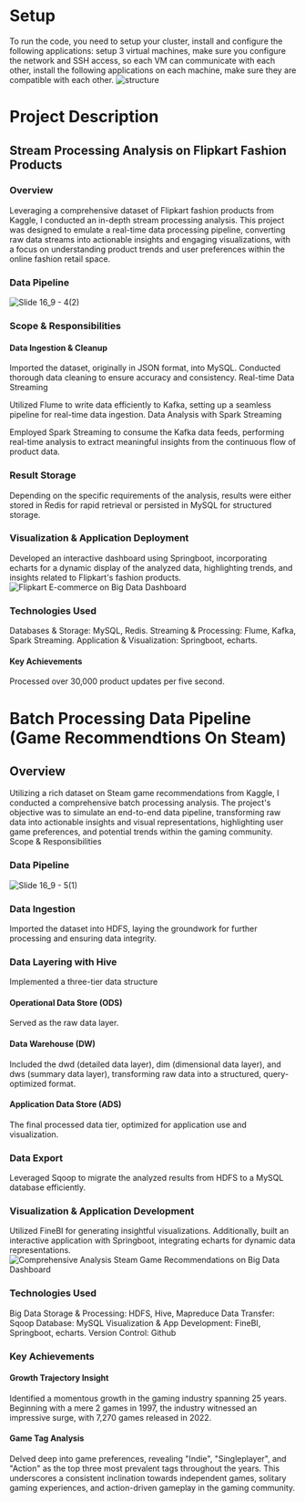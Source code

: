 # Setup
To run the code, you need to setup your cluster, install and configure the following applications:
setup 3 virtual machines, make sure you configure the network and SSH access, so each VM can communicate with each other, install the following applications on each machine, make sure they are compatible with each other. 
   ![structure](https://github.com/Marcilele/portfolio/assets/68567431/552d2a8f-d8d2-42ff-8d43-49c5ef053ab4)

# Project Description
## Stream Processing Analysis on Flipkart Fashion Products
### Overview
Leveraging a comprehensive dataset of Flipkart fashion products from Kaggle, I conducted an in-depth stream processing analysis.
This project was designed to emulate a real-time data processing pipeline, converting raw data streams into actionable insights and engaging visualizations, with a focus on understanding product trends and user preferences within the online fashion retail space.
### Data Pipeline
![Slide 16_9 - 4(2)](https://github.com/Marcilele/portfolio/assets/68567431/5b3a2f28-fac9-4f70-8597-bc518b0fdbdc)

### Scope & Responsibilities

#### Data Ingestion & Cleanup

Imported the dataset, originally in JSON format, into MySQL. Conducted thorough data cleaning to ensure accuracy and consistency.
Real-time Data Streaming

Utilized Flume to write data efficiently to Kafka, setting up a seamless pipeline for real-time data ingestion.
Data Analysis with Spark Streaming

Employed Spark Streaming to consume the Kafka data feeds, performing real-time analysis to extract meaningful insights from the continuous flow of product data.

### Result Storage

Depending on the specific requirements of the analysis, results were either stored in Redis for rapid retrieval or persisted in MySQL for structured storage.

### Visualization & Application Deployment

Developed an interactive dashboard using Springboot, incorporating echarts for a dynamic display of the analyzed data, highlighting trends, and insights related to Flipkart's fashion products. 
![Flipkart E-commerce on Big Data Dashboard](https://github.com/Marcilele/portfolio/assets/68567431/eb109480-e0e4-44a2-a80c-06ab81204e21)



### Technologies Used

Databases & Storage: MySQL, Redis.
Streaming & Processing: Flume, Kafka, Spark Streaming.
Application & Visualization: Springboot, echarts.

#### Key Achievements
Processed over 30,000 product updates per five second.

# Batch Processing Data Pipeline (Game Recommendtions On Steam)

## Overview

Utilizing a rich dataset on Steam game recommendations from Kaggle, I conducted a comprehensive batch processing analysis. The project's objective was to simulate an end-to-end data pipeline, transforming raw data into actionable insights and visual representations, highlighting user game preferences, and potential trends within the gaming community.
Scope & Responsibilities

### Data Pipeline
![Slide 16_9 - 5(1)](https://github.com/Marcilele/portfolio/assets/68567431/26384037-a1e6-4b20-88c9-26d651ffb2fc)

### Data Ingestion
Imported the dataset into HDFS, laying the groundwork for further processing and ensuring data integrity.

### Data Layering with Hive
Implemented a three-tier data structure

#### Operational Data Store (ODS)
Served as the raw data layer.

#### Data Warehouse (DW)
Included the dwd (detailed data layer), dim (dimensional data layer), and dws (summary data layer), transforming raw data into a structured, query-optimized format.
#### Application Data Store (ADS)
The final processed data tier, optimized for application use and visualization.

### Data Export
Leveraged Sqoop to migrate the analyzed results from HDFS to a MySQL database efficiently.

### Visualization & Application Development

Utilized FineBI for generating insightful visualizations. Additionally, built an interactive application with Springboot, integrating echarts for dynamic data representations.
![Comprehensive Analysis Steam Game Recommendations on Big Data Dashboard](https://github.com/Marcilele/portfolio/assets/68567431/9637b23c-8a94-4944-ab99-8915168688bf)


### Technologies Used

Big Data Storage & Processing:
HDFS, Hive, Mapreduce
Data Transfer:
Sqoop
Database:
MySQL
Visualization & App Development:
FineBI, Springboot, echarts.
Version Control:
Github

### Key Achievements
#### Growth Trajectory Insight

Identified a momentous growth in the gaming industry spanning 25 years. Beginning with a mere 2 games in 1997, the industry witnessed an impressive surge, with 7,270 games released in 2022.

#### Game Tag Analysis

Delved deep into game preferences, revealing "Indie", "Singleplayer", and "Action" as the top three most prevalent tags throughout the years. This underscores a consistent inclination towards independent games, solitary gaming experiences, and action-driven gameplay in the gaming community.
